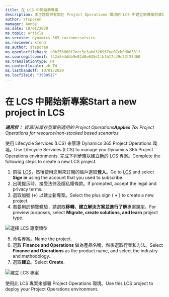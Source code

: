 ```yaml
---
title: 在 LCS 中開始新專案
description: 本主題提供有關在 Project Operations 環境的 LCS 中建立新專案的資訊。
author: stsporen
manager: Annbe
ms.date: 10/01/2020
ms.topic: article
ms.service: dynamics-365-customerservice
ms.reviewer: kfend
ms.author: stsporen
ms.openlocfilehash: c0b756068f7eec5e3abd326957ee07cb0d00331f
ms.sourcegitcommit: f42a5e4dbb9e82d8e635d1fbfb17c49c73f25d60
ms.translationtype: HT
ms.contentlocale: zh-TW
ms.lasthandoff: 10/01/2020
ms.locfileid: "3930517"
---
```

# <a name="start-a-new-project-in-lcs"></a><span data-ttu-id="b6583-103">在 LCS 中開始新專案</span><span class="sxs-lookup"><span data-stu-id="b6583-103">Start a new project in LCS</span></span>

<span data-ttu-id="b6583-104">_**適用於：** 資源/非庫存型案例適用的 Project Operations_</span><span class="sxs-lookup"><span data-stu-id="b6583-104">_**Applies To:** Project Operations for resource/non-stocked based scenarios_</span></span>

<span data-ttu-id="b6583-105">使用 Lifecycle Services (LCS) 來管理 Dynamics 365 Project Operations 環境。</span><span class="sxs-lookup"><span data-stu-id="b6583-105">Use Lifecycle Services (LCS) to manage you Dynamics 365 Project Operations environments.</span></span> <span data-ttu-id="b6583-106">完成下列步驟以建立新的 LCS 專案。</span><span class="sxs-lookup"><span data-stu-id="b6583-106">Complete the following steps to create a new LCS project.</span></span>

1. <span data-ttu-id="b6583-107">前往 [LCS](https://lcs.dynamics.com/Logon/Index)，然後使用您用來訂閱的帳戶選取**登入**。</span><span class="sxs-lookup"><span data-stu-id="b6583-107">Go to [LCS](https://lcs.dynamics.com/Logon/Index) and select **Sign in** using the account that you used to subscribe.</span></span>
2. <span data-ttu-id="b6583-108">出現提示時，接受法律及隱私權條款。</span><span class="sxs-lookup"><span data-stu-id="b6583-108">If prompted, accept the legal and privacy terms.</span></span>
3. <span data-ttu-id="b6583-109">選取加號 (**+**) 以建立新專案。</span><span class="sxs-lookup"><span data-stu-id="b6583-109">Select the plus sign ( **+** ) to create a new project.</span></span>
4. <span data-ttu-id="b6583-110">若要用於預覽體驗，請選取**移轉、建立解決方案並進行了解**專案類型。</span><span class="sxs-lookup"><span data-stu-id="b6583-110">For preview purposes, select **Migrate, create solutions, and learn** project type.</span></span>

  ![選擇 LCS 專案類型](./media/create-lcs-1.png)

5. <span data-ttu-id="b6583-112">命名專案。</span><span class="sxs-lookup"><span data-stu-id="b6583-112">Name the project.</span></span> 
6. <span data-ttu-id="b6583-113">選取 **Finance and Operations** 做為產品名稱，然後選取行業和方法。</span><span class="sxs-lookup"><span data-stu-id="b6583-113">Select **Finance and Operations** as the product name, and select the industry and methodology.</span></span> 
7. <span data-ttu-id="b6583-114">選取**建立**。</span><span class="sxs-lookup"><span data-stu-id="b6583-114">Select **Create**.</span></span>

![建立 LCS 專案](./media/create-lcs-2.png)

<span data-ttu-id="b6583-116">使用此 LCS 專案來部署 Project Operations 環境。</span><span class="sxs-lookup"><span data-stu-id="b6583-116">Use this LCS project to deploy your Project Operations environment.</span></span>

